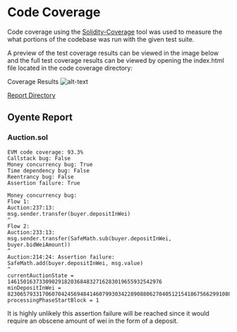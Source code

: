 # Code Coverage

Code coverage using the [Solidity-Coverage](https://github.com/sc-forks/solidity-coverage) tool was used to measure the what portions of the codebase was run with the given test suite. 

A preview of the test coverage results can be viewed in the image below and the full test coverage results can be viewed by opening the index.html file located in the code coverage directory:

Coverage Results
![alt-text](https://github.com/raychu86/SpankchainAudit/blob/master/coverage/coverage.png)

[Report Directory](../coverage)

## Oyente Report 

### Auction.sol

```contract Auction
EVM code coverage: 93.3%
Callstack bug: False
Money concurrency bug: True
Time dependency bug: False
Reentrancy bug: False
Assertion failure: True

Money concurrency bug:
Flow 1:
Auction:237:13:
msg.sender.transfer(buyer.depositInWei)
^
Flow 2:
Auction:233:13:
msg.sender.transfer(SafeMath.sub(buyer.depositInWei, buyer.bidWeiAmount))
^
Auction:214:24: Assertion failure:
SafeMath.add(buyer.depositInWei, msg.value)
^
currentAuctionState = 1461501637330902918203684832716283019655932542976
minDepositInWei = 82306579331706070424569484146079930342289088062704051215418675662991080259071
processingPhaseStartBlock = 1
```

It is highly unlikely this assertion failure will be reached since it would require an obscene amount of wei in the form of a deposit. 
